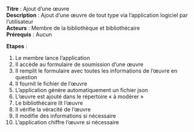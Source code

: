 **Titre** : Ajout d’une œuvre  
**Description** : Ajout d’une œuvre de tout type via l’application logiciel par l’utilisateur  
**Acteurs** : Membre de la bibliothèque et bibliothécaire  
**Prérequis** : Aucun  

**Etapes** :  
  
1. Le membre lance l’application
2. Il accède au formulaire de soumission d’une œuvre
3. Il remplit le formulaire avec toutes les informations de l’œuvre en question
4. Il fournit le fichier de l’œuvre
5. L’application génère automatiquement un fichier json
6. L’œuvre est ajouté dans le répertoire « à modérer »
7. Le bibliothécaire lit l’œuvre
8. Il vérifie la véracité de l’œuvre
9. Il modifie des informations si nécessaire
10. L’application chiffre l’œuvre si nécessaire
